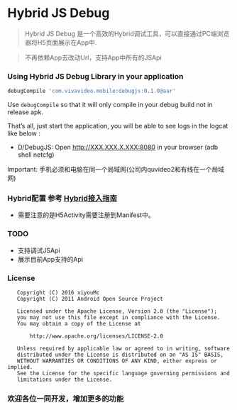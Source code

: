# Hybrid JS Debug

> Hybrid JS Debug 是一个高效的Hybrid调试工具，可以直接通过PC端浏览器将H5页面展示在App中. 

> 不再依赖App去改动Url，支持App中所有的JSApi

### Using Hybrid JS Debug Library in your application
```groovy
debugCompile 'com.vivavideo.mobile:debugjs:0.1.0@aar'
```
Use `debugCompile` so that it will only compile in your debug build not in release apk.

That’s all, just start the application, you will be able to see logs in the logcat like below :

* D/DebugJS: Open http://XXX.XXX.X.XXX:8080 in your browser (adb shell netcfg)

Important: 手机必须和电脑在同一个局域网(公司内quvideo2和有线在一个局域网)

### Hybrid配置 参考 [Hybrid接入指南](https://quvideo.worktile.com/drive/57678b7512de9f970cab8334/575125fe2c29f5270554f1a3)

* 需要注意的是H5Activity需要注册到Manifest中。

### TODO
* 支持调试JSApi
* 展示目前App支持的Api

### License
```
   Copyright (C) 2016 xiyouMc
   Copyright (C) 2011 Android Open Source Project

   Licensed under the Apache License, Version 2.0 (the "License");
   you may not use this file except in compliance with the License.
   You may obtain a copy of the License at

       http://www.apache.org/licenses/LICENSE-2.0

   Unless required by applicable law or agreed to in writing, software
   distributed under the License is distributed on an "AS IS" BASIS,
   WITHOUT WARRANTIES OR CONDITIONS OF ANY KIND, either express or implied.
   See the License for the specific language governing permissions and
   limitations under the License.
```

### 欢迎各位一同开发，增加更多的功能